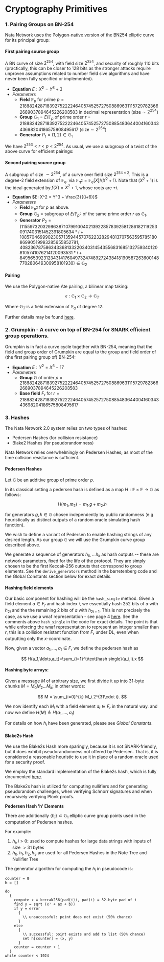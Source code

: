 # Cryptography Primitives

### 1. Pairing Groups on BN-254

Nata Network uses the [Polygon-native version](https://github.com/ethereum/EIPs/blob/master/EIPS/eip-197.md) of the BN254 elliptic curve for its principal group:

#### First pairing source group 

A BN curve of size $2^{254}$, with field size $2^{254}$, and security of roughly 110 bits (practically, this can be closer to 128 bits as the stronger attacks require unproven assumptions related to number field sive algorithms and have never been fully specified or implemented).

+ **Equation** $E: X^2 = Y^3 + 3$
+ *Parameters*
    + **Field** $\mathbb{F}_p$ for prime $p = 21888242871839275222246405745257275088696311157297823662689037894645226208583$ in decimal representation (size$\sim 2^{254}$)
    + **Group** $\mathbb{G}_1 = E / \mathbb{F}_p$ of prime order $r = 21888242871839275222246405745257275088548364400416034343698204186575808495617$ (size$\sim 2^{254}$)
    + **Generator** $P_1 = (1, 2) \in \mathbb{G}_1$

We have $2^{253}<r<p<2^{254}$.
As usual, we use a subgroup of a twist of the above curve for efficient pairings:

#### Second pairing source group

A subgroup of size $\sim 2^{254}$, of a curve over field size $2^{254\times2}$. This is a degree-2 field extension of $\mathbb{F}_{q}$, via $\mathbb{F}_{q^2} = \mathbb{F}_{q}[X] / (X^2 + 1)$. Note that $(X^2 + 1)$ is the ideal generated by $f(X) = X^2 + 1$, whose roots are $±i$.

+ **Equation** $E: X^2 = Y^3 + \frac{3}{(i+9)}$
+ *Parameters*
  + **Field** $\mathbb{F}_{p^2}$ for $p$ as above.
  + **Group** $\mathbb{G}_2$ = subgroup of $E / \mathbb{F}_{p^2}$ of the same prime order $r$ as $\mathbb{G}_1$.
  + **Generator** $P_2 = (
11559732032986387107991004021392285783925812861821192530917403151452391805634 * i +
10857046999023057135944570762232829481370756359578518086990519993285655852781,
4082367875863433681332203403145435568316851327593401208105741076214120093531 * i +
8495653923123431417604973247489272438418190587263600148770280649306958101930
) \in \mathbb{G}_2$

#### Pairing

We use the Polygon-native Ate pairing, a bilinear map taking:

$$\epsilon: \mathbb{G}_1 \times \mathbb{G}_2 \longrightarrow \mathbb{G}_T$$

Where $\mathbb{G}_T$ is a field extension of $\mathbb{F}_q$ of degree 12.

Further details may be found [here](https://github.com/ethereum/EIPs/blob/master/EIPS/eip-197.md).


### 2. Grumpkin - A curve on top of BN-254 for SNARK efficient group operations.

Grumpkin is in fact a curve cycle together with BN-254, meaning that the field and group order of Grumpkin are equal to the group and field order of (the first pairing group of) BN-254:

+ **Equation** $E: Y^2 = X^3 -17$
+ *Parameters*
    + **Group** $\mathbb{G}$ of order $p = 21888242871839275222246405745257275088696311157297823662689037894645226208583$
    + **Base field** $F_r$ for $r= 21888242871839275222246405745257275088548364400416034343698204186575808495617$

### 3. Hashes

The Nata Network 2.0 system relies on two types of hashes:
+ Pedersen Hashes (for collision resistance)
+ Blake2 Hashes   (for pseudorandomness)

Nata Network relies overwhelmingly on Pedersen Hashes; as most of the time collision resistance is sufficient.

#### Pedersen Hashes

Let $\mathbb{G}$ be an additive group of prime order $p$.

In its classical setting a pedersen hash is defined as a map $H: \mathbb{F} \times \mathbb{F} \longrightarrow \mathbb{G}$ as follows:

$$ 
H(m_1,m_2) = m_1.g + m_2.h
$$

for generators $g,h \in \mathbb{G}$ chosen independently by public randomness (e.g. heuristically as distinct outputs of a random oracle simulating hash function).

We wish to define a variant of Pedersen to enable hashing strings of any desired length. As our group $\mathbb{G}$ we will use the Grumpkin curve group described above.

We generate a sequence of generators $h_0, ... h_k$ as hash outputs -- these are network parameters, fixed for the life of the protocol. They are simply chosen to be the first Keccak-256 outputs that correspond to group elements. See the `derive_generators` method in the barretenberg code and the Global Constants section below for exact details.

#### Hashing field elements

Our basic component for hashing will be the `hash_single` method.
Given a field element $a\in F_r$ and hash index $i$, we essentially hash 252 bits of $a$ with $h_{2i}$ and the the remaining 2 bits of $a$ with $h_{2i+1}$. This is not precisely the case, as we use a wnaf representation - see page 4 [here](https://docs.zkproof.org/pages/standards/accepted-workshop3/proposal-turbo_plonk.pdf). See the comments above `hash_single` in the code for exact details. The point is that while enforcing the wnaf representation to represent an integer smaller than $r$, this is a collision resistant function from $F_r$ under DL, even when outputting only the $x$-coordinate.

Now, given a vector $a_1,\ldots,a_t\in F_r$ we define the pedersen hash as

$$
H(a_1,\ldots,a_t)=\sum_{i=1}^t\text{hash single}(a_i,i).x
$$

#### Hashing byte arrays:

Given a message $M$ of arbitrary size, we first divide it up into $31$-byte chunks $M = M_0 M_2 ... M_k$; in other words:

$$
M = \sum_{i=0}^{k} M_i.2^{31\cdot i}.
$$

We now identify each $M_i$ with a field element $a_i\in F_r$ in the natural way.
and now we define $H(M)\triangleq H(a_1,\ldots,a_t)$

For details on how $h_i$ have been generated, please see *Global Constants*.


#### Blake2s Hash

We use the Blake2s Hash more sparingly, because it is not SNARK-friendly, but it does exhibit pseudorandomness not offered by Pedersen. That is, it is considered a reasonable heuristic to use it in place of a random oracle used for a security proof. 

We employ the standard implementation of the Blake2s hash, which is fully documented [here](https://tools.ietf.org/html/rfc7693).

The Blake2s hash is utilized for computing nullifiers and for generating pseudorandom challenges, when verifying Schnorr signatures and when recursively verifying Plonk proofs.

**Pedersen Hash 'h' Elements**

There are additionally $\{h_i\} \subset \mathbb{G}_1$ elliptic curve group points used in the computation of Pedersen hashes. 

For example:

1. $h_i, i>0$: used to compute hashes for large data strings with inputs of size $> 31 \text{ bytes}$
1. $h_0, h_1, h_2, h_3$ are used for all Pedersen Hashes in the Note Tree and Nullifier Tree

The generator algorithm for computing the $h_i$ in pseudocode is:

```
counter = 0
h = []

do
  {
    compute x = keccak256(pad(i)), pad(i) = 32-byte pad of i 
    find y = sqrt (x³ + ax + b))
    if y = error
      {
        \\ unsuccessful: point does not exist (50% chance)
      }
    else
      {
        \\ successful: point exists and add to list (50% chance)
        set h[counter] = (x, y)
      }
    counter = counter + 1
  }
while counter < 1024
```

